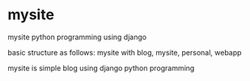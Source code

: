 # mysite
mysite python programming using django

basic structure as follows:
mysite with blog, mysite, personal, webapp
  
mysite is simple blog using django python programming
